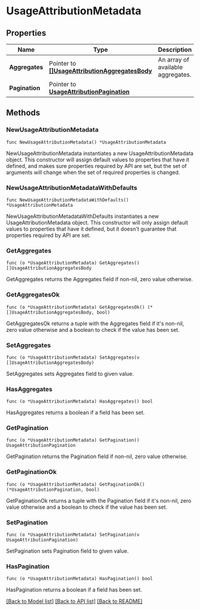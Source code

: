 # UsageAttributionMetadata

## Properties

| Name           | Type                                                                                 | Description                       | Notes      |
| -------------- | ------------------------------------------------------------------------------------ | --------------------------------- | ---------- |
| **Aggregates** | Pointer to [**[]UsageAttributionAggregatesBody**](UsageAttributionAggregatesBody.md) | An array of available aggregates. | [optional] |
| **Pagination** | Pointer to [**UsageAttributionPagination**](UsageAttributionPagination.md)           |                                   | [optional] |

## Methods

### NewUsageAttributionMetadata

`func NewUsageAttributionMetadata() *UsageAttributionMetadata`

NewUsageAttributionMetadata instantiates a new UsageAttributionMetadata object.
This constructor will assign default values to properties that have it defined,
and makes sure properties required by API are set, but the set of arguments
will change when the set of required properties is changed.

### NewUsageAttributionMetadataWithDefaults

`func NewUsageAttributionMetadataWithDefaults() *UsageAttributionMetadata`

NewUsageAttributionMetadataWithDefaults instantiates a new UsageAttributionMetadata object.
This constructor will only assign default values to properties that have it defined,
but it doesn't guarantee that properties required by API are set.

### GetAggregates

`func (o *UsageAttributionMetadata) GetAggregates() []UsageAttributionAggregatesBody`

GetAggregates returns the Aggregates field if non-nil, zero value otherwise.

### GetAggregatesOk

`func (o *UsageAttributionMetadata) GetAggregatesOk() (*[]UsageAttributionAggregatesBody, bool)`

GetAggregatesOk returns a tuple with the Aggregates field if it's non-nil, zero value otherwise
and a boolean to check if the value has been set.

### SetAggregates

`func (o *UsageAttributionMetadata) SetAggregates(v []UsageAttributionAggregatesBody)`

SetAggregates sets Aggregates field to given value.

### HasAggregates

`func (o *UsageAttributionMetadata) HasAggregates() bool`

HasAggregates returns a boolean if a field has been set.

### GetPagination

`func (o *UsageAttributionMetadata) GetPagination() UsageAttributionPagination`

GetPagination returns the Pagination field if non-nil, zero value otherwise.

### GetPaginationOk

`func (o *UsageAttributionMetadata) GetPaginationOk() (*UsageAttributionPagination, bool)`

GetPaginationOk returns a tuple with the Pagination field if it's non-nil, zero value otherwise
and a boolean to check if the value has been set.

### SetPagination

`func (o *UsageAttributionMetadata) SetPagination(v UsageAttributionPagination)`

SetPagination sets Pagination field to given value.

### HasPagination

`func (o *UsageAttributionMetadata) HasPagination() bool`

HasPagination returns a boolean if a field has been set.

[[Back to Model list]](../README.md#documentation-for-models) [[Back to API list]](../README.md#documentation-for-api-endpoints) [[Back to README]](../README.md)
